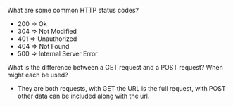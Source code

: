 What are some common HTTP status codes?
 * 200 => Ok
 * 304 => Not Modified
 * 401 => Unauthorized
 * 404 => Not Found
 * 500 => Internal Server Error


What is the difference between a GET request and a POST request? When might each be used?
 * They are both requests, with GET the URL is the full request, with POST other data can be included along with the url.